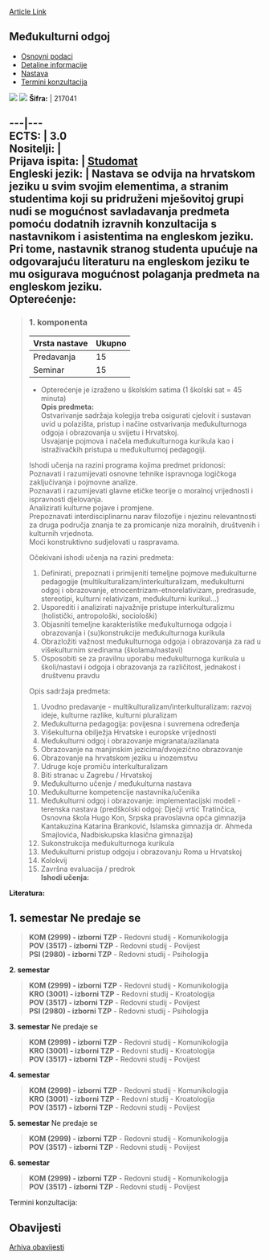 [Article Link](https://www.fhs.hr/predmet/medjodg)

## Međukulturni odgoj
  * [Osnovni podaci](https://www.fhs.hr/predmet/medjodg#v1id-904837_596946_1_0 "Osnovni podaci")
  * [Detaljne informacije](https://www.fhs.hr/predmet/medjodg#v1id-904837_596946_1_1 "Detaljne informacije")
  * [Nastava](https://www.fhs.hr/predmet/medjodg#v1id-904837_596946_1_2 "Nastava")
  * [Termini konzultacija](https://www.fhs.hr/predmet/medjodg#v1id-904837_596946_1_3 "Termini konzultacija")


[![](https://www.fhs.hr/img/flags/gif/hr.gif)](https://www.fhs.hr/predmet/medjodg) [![](https://www.fhs.hr/img/flags/gif/gb.gif)](https://www.fhs.hr/en/course/intedu)
**Šifra:** |  217041  
  
---|---  
**ECTS:** |  3.0   
**Nositelji:** |   
**Prijava ispita:** |  [Studomat](http://www.isvu.hr/studomat)  
**Engleski jezik:** |  Nastava se odvija na hrvatskom jeziku u svim svojim elementima, a stranim studentima koji su pridruženi mješovitoj grupi nudi se mogućnost savladavanja predmeta pomoću dodatnih izravnih konzultacija s nastavnikom i asistentima na engleskom jeziku. Pri tome, nastavnik stranog studenta upućuje na odgovarajuću literaturu na engleskom jeziku te mu osigurava mogućnost polaganja predmeta na engleskom jeziku.   
**Opterećenje:**  
---  
> ### 1. komponenta
> | Vrsta nastave | Ukupno  
> ---|---  
> Predavanja | 15  
> Seminar | 15  
> * Opterećenje je izraženo u školskim satima (1 školski sat = 45 minuta)   
**Opis predmeta:**  
> Ostvarivanje sadržaja kolegija treba osigurati cjelovit i sustavan uvid u polazišta, pristup i načine ostvarivanja međukulturnoga odgoja i obrazovanja u svijetu i Hrvatskoj.  
>  Usvajanje pojmova i načela međukulturnoga kurikula kao i istraživačkih pristupa u međukulturnoj pedagogiji.  
>    
>  Ishodi učenja na razini programa kojima predmet pridonosi:   
>  Poznavati i razumijevati osnovne tehnike ispravnoga logičkoga zaključivanja i pojmovne analize.  
>  Poznavati i razumijevati glavne etičke teorije o moralnoj vrijednosti i ispravnosti djelovanja.  
>  Analizirati kulturne pojave i promjene.  
>  Prepoznavati interdisciplinarnu narav filozofije i njezinu relevantnosti za druga područja znanja te za promicanje niza moralnih, društvenih i kulturnih vrjednota.  
>  Moći konstruktivno sudjelovati u raspravama.  
>    
>  Očekivani ishodi učenja na razini predmeta:   
>  1. Definirati, prepoznati i primijeniti temeljne pojmove međukulturne pedagogije (multikulturalizam/interkulturalizam, međukulturni odgoj i obrazovanje, etnocentrizam-etnorelativizam, predrasude, stereotipi, kulturni relativizam, međukulturni kurikul...)  
>  2. Usporediti i analizirati najvažnije pristupe interkulturalizmu (holistički, antropološki, sociološki)  
>  3. Objasniti temeljne karakteristike međukulturnoga odgoja i obrazovanja i (su)konstrukcije međukulturnoga kurikula  
>  4. Obrazložiti važnost međukulturnoga odgoja i obrazovanja za rad u višekulturnim sredinama (školama/nastavi)  
>  5. Osposobiti se za pravilnu uporabu međukulturnoga kurikula u školi/nastavi i odgoja i obrazovanja za različitost, jednakost i društvenu pravdu  
>    
>  Opis sadržaja predmeta:   
>  1. Uvodno predavanje - multikulturalizam/interkulturalizam: razvoj ideje, kulturne razlike, kulturni pluralizam  
>  2. Međukulturna pedagogija: povijesna i suvremena određenja  
>  3. Višekulturna obilježja Hrvatske i europske vrijednosti  
>  4. Međukulturni odgoj i obrazovanje migranata/azilanata  
>  5. Obrazovanje na manjinskim jezicima/dvojezično obrazovanje   
>  6. Obrazovanje na hrvatskom jeziku u inozemstvu  
>  7. Udruge koje promiču interkulturalizam  
>  8. Biti stranac u Zagrebu / Hrvatskoj  
>  9. Međukulturno učenje / međukulturna nastava  
>  10. Međukulturne kompetencije nastavnika/učenika  
>  11. Međukulturni odgoj i obrazovanje: implementacijski modeli - terenska nastava (predškolski odgoj: Dječji vrtić Tratinčica, Osnovna škola Hugo Kon, Srpska pravoslavna opća gimnazija Kantakuzina Katarina Branković, Islamska gimnazija dr. Ahmeda Smajlovića, Nadbiskupska klasična gimnazija)   
>  12. Sukonstrukcija međukulturnoga kurikula  
>  13. Međukulturni pristup odgoju i obrazovanju Roma u Hrvatskoj  
>  14. Kolokvij  
>  15. Završna evaluacija / predrok  
**Ishodi učenja:**  

  
**Literatura:**  

  
**1. semestar** Ne predaje se  
---  
> **KOM (2999) - izborni TZP** - Redovni studij - Komunikologija  
>  **POV (3517) - izborni TZP** - Redovni studij - Povijest  
>  **PSI (2980) - izborni TZP** - Redovni studij - Psihologija  
>   
  
**2. semestar**  
> **KOM (2999) - izborni TZP** - Redovni studij - Komunikologija  
>  **KRO (3001) - izborni TZP** - Redovni studij - Kroatologija  
>  **POV (3517) - izborni TZP** - Redovni studij - Povijest  
>  **PSI (2980) - izborni TZP** - Redovni studij - Psihologija  
>   
  
**3. semestar** Ne predaje se  
> **KOM (2999) - izborni TZP** - Redovni studij - Komunikologija  
>  **KRO (3001) - izborni TZP** - Redovni studij - Kroatologija  
>  **POV (3517) - izborni TZP** - Redovni studij - Povijest  
>   
  
**4. semestar**  
> **KOM (2999) - izborni TZP** - Redovni studij - Komunikologija  
>  **KRO (3001) - izborni TZP** - Redovni studij - Kroatologija  
>  **POV (3517) - izborni TZP** - Redovni studij - Povijest  
>   
  
**5. semestar** Ne predaje se  
> **KOM (2999) - izborni TZP** - Redovni studij - Komunikologija  
>  **POV (3517) - izborni TZP** - Redovni studij - Povijest  
>   
  
**6. semestar**  
> **KOM (2999) - izborni TZP** - Redovni studij - Komunikologija  
>  **POV (3517) - izborni TZP** - Redovni studij - Povijest  
>   
Termini konzultacija: 


## Obavijesti
[Arhiva obavijesti](https://www.fhs.hr/predmet/medjodg?@=21cgj#news_119515 "Arhiva obavijesti")
